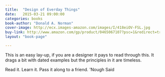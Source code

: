 ```yaml
---
title:  "Design of Everday Things"
date:   2015-03-21 09:00:00
categories: books
book-author: "Donald A. Norman"
cover-image: http://ecx.images-amazon.com/images/I/418eiOV-FSL.jpg
buy-link: http://www.amazon.com/gp/product/0465067107?psc=1&redirect=true&ref_=oh_aui_detailpage_o06_s00
layout: "book-page"

---
```


This is an easy lay-up, if you are a designer it pays to read through this. It drags a bit with dated examples but the principles in it are timeless. 

Read it. Learn it. Pass it along to a friend. 'Nough Said
